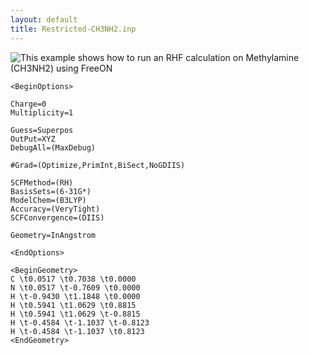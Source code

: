 ```yaml
---
layout: default
title: Restricted-CH3NH2.inp
---
```


![This example shows how to run an RHF calculation on [Methylamine](http://en.wikipedia.org/wiki/Methylamine) (CH<sub>3</sub>NH<sub>2</sub>) using [FreeON](http://freeon.org/) ](CH3NH2.png "This example shows how to run an RHF calculation on Methylamine (CH3NH2) using FreeON ")

    <BeginOptions>

    Charge=0
    Multiplicity=1

    Guess=Superpos
    OutPut=XYZ
    DebugAll=(MaxDebug)

    #Grad=(Optimize,PrimInt,BiSect,NoGDIIS)

    SCFMethod=(RH)
    BasisSets=(6-31G*)
    ModelChem=(B3LYP)
    Accuracy=(VeryTight)
    SCFConvergence=(DIIS)

    Geometry=InAngstrom

    <EndOptions>

    <BeginGeometry>
    C \t0.0517 \t0.7038 \t0.0000
    N \t0.0517 \t-0.7609 \t0.0000
    H \t-0.9430 \t1.1848 \t0.0000
    H \t0.5941 \t1.0629 \t0.8815
    H \t0.5941 \t1.0629 \t-0.8815
    H \t-0.4584 \t-1.1037 \t-0.8123
    H \t-0.4584 \t-1.1037 \t0.8123
    <EndGeometry>
